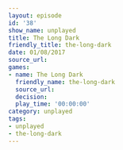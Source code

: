 ```yaml
---
layout: episode
id: '38'
show_name: unplayed
title: The Long Dark
friendly_title: the-long-dark
date: 01/08/2017
source_url: 
games:
- name: The Long Dark
  friendly_name: the-long-dark
  source_url: 
  decision: 
  play_time: '00:00:00'
category: unplayed
tags:
- unplayed
- the-long-dark
---
```


